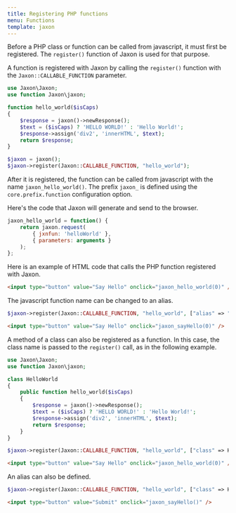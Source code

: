 ```yaml
---
title: Registering PHP functions
menu: Functions
template: jaxon
---
```


Before a PHP class or function can be called from javascript, it must first be registered.
The `register()` function of Jaxon is used for that purpose.

A function is registered with Jaxon by calling the `register()` function with the `Jaxon::CALLABLE_FUNCTION` parameter.

```php
use Jaxon\Jaxon;
use function Jaxon\jaxon;

function hello_world($isCaps)
{
    $response = jaxon()->newResponse();
    $text = ($isCaps) ? 'HELLO WORLD!' : 'Hello World!';
    $response->assign('div2', 'innerHTML', $text);
    return $response;
}

$jaxon = jaxon();
$jaxon->register(Jaxon::CALLABLE_FUNCTION, "hello_world");
```

After it is registered, the function can be called from javascript with the name `jaxon_hello_world()`.
The prefix `jaxon_` is defined using the `core.prefix.function` configuration option.

Here's the code that Jaxon will generate and send to the browser.

```js
jaxon_hello_world = function() {
    return jaxon.request(
        { jxnfun: 'helloWorld' },
        { parameters: arguments }
    );
};
```

Here is an example of HTML code that calls the PHP function registered with Jaxon.

```html
<input type="button" value="Say Hello" onclick="jaxon_hello_world(0)" />
```

The javascript function name can be changed to an alias.

```php
$jaxon->register(Jaxon::CALLABLE_FUNCTION, "hello_world", ["alias" => "sayHello"]);
```

```html
<input type="button" value="Say Hello" onclick="jaxon_sayHello(0)" />
```

A method of a class can also be registered as a function.
In this case, the class name is passed to the `register()` call, as in the following example.

```php
use Jaxon\Jaxon;
use function Jaxon\jaxon;

class HelloWorld
{
    public function hello_world($isCaps)
    {
        $response = jaxon()->newResponse();
        $text = ($isCaps) ? 'HELLO WORLD!' : 'Hello World!';
        $response->assign('div2', 'innerHTML', $text);
        return $response;
    }
}

$jaxon->register(Jaxon::CALLABLE_FUNCTION, "hello_world", ["class" => HelloWorld::class]);
```

```html
<input type="button" value="Say Hello" onclick="jaxon_hello_world(0)" />
```

An alias can also be defined.

```php
$jaxon->register(Jaxon::CALLABLE_FUNCTION, "hello_world", ["class" => HelloWorld::class, "alias" => "sayHello"]);
```

```html
<input type="button" value="Submit" onclick="jaxon_sayHello()" />
```

